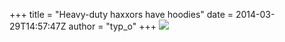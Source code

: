 +++
title = "Heavy-duty haxxors have hoodies"
date = 2014-03-29T14:57:47Z
author = "typ_o"
+++
![](https://flipdot.org/blog/uploads/haxxors.jpg)
